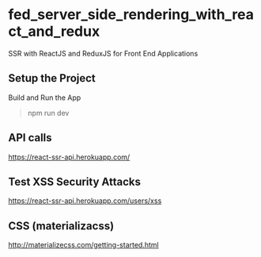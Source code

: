 # fed_server_side_rendering_with_react_and_redux
SSR with ReactJS and ReduxJS for Front End Applications

## Setup the Project
Build and Run the App
> npm run dev

## API calls
https://react-ssr-api.herokuapp.com/

## Test XSS Security Attacks
https://react-ssr-api.herokuapp.com/users/xss

## CSS (materializacss)
http://materializecss.com/getting-started.html
